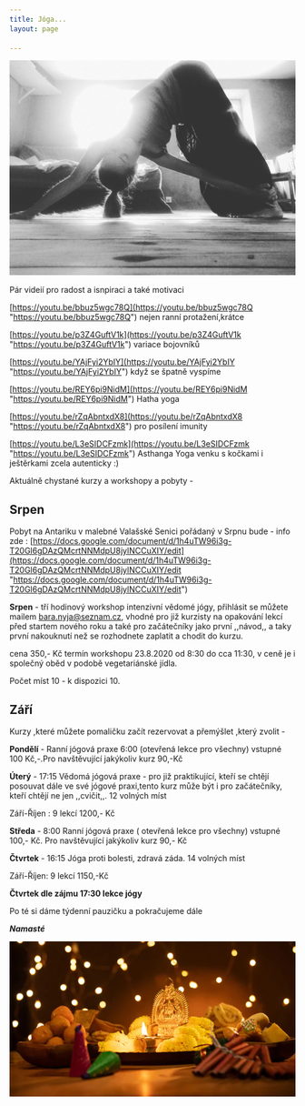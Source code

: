 ```yaml
---
title: Jóga...
layout: page

---
```

![](/uploads/IMG_20190730_104235_826.jpg)

Pár videií pro radost a isnpiraci a také motivaci

[https://youtu.be/bbuz5wgc78Q](https://youtu.be/bbuz5wgc78Q "https://youtu.be/bbuz5wgc78Q") nejen ranní protažení,krátce

[https://youtu.be/p3Z4GuftV1k](https://youtu.be/p3Z4GuftV1k "https://youtu.be/p3Z4GuftV1k") variace bojovníků

[https://youtu.be/YAjFyi2YbIY](https://youtu.be/YAjFyi2YbIY "https://youtu.be/YAjFyi2YbIY") když se špatně vyspíme

[https://youtu.be/REY6pi9NidM](https://youtu.be/REY6pi9NidM "https://youtu.be/REY6pi9NidM") Hatha yoga

[https://youtu.be/rZqAbntxdX8](https://youtu.be/rZqAbntxdX8 "https://youtu.be/rZqAbntxdX8") pro posílení imunity

[https://youtu.be/L3eSIDCFzmk](https://youtu.be/L3eSIDCFzmk  "https://youtu.be/L3eSIDCFzmk") Asthanga Yoga venku s kočkami i ještěrkami zcela autenticky :)

Aktuálně chystané kurzy a workshopy a pobyty -

## **Srpen**

Pobyt na Antariku v malebné Valašské Senici pořádaný v Srpnu bude - info zde : [https://docs.google.com/document/d/1h4uTW96i3g-T20Gl6gDAzQMcrtNNMdpU8jylNCCuXIY/edit](https://docs.google.com/document/d/1h4uTW96i3g-T20Gl6gDAzQMcrtNNMdpU8jylNCCuXIY/edit "https://docs.google.com/document/d/1h4uTW96i3g-T20Gl6gDAzQMcrtNNMdpU8jylNCCuXIY/edit")

**Srpen** - tří hodinový workshop intenzivní vědomé jógy, přihlásit se můžete mailem bara.nyja@seznam.cz, vhodné pro již kurzisty na opakování lekcí před startem nového roku a také pro začátečníky jako první ,,návod,, a taky první nakouknutí než se rozhodnete zaplatit a chodit do kurzu.

cena 350,- Kč termín workshopu 23.8.2020 od 8:30 do cca 11:30, v ceně je i společný oběd v podobě vegetariánské jídla.

Počet míst 10 - k dispozici 10.

## Září

Kurzy ,které můžete pomaličku začít rezervovat a přemýšlet ,který zvolit -

**Pondělí** - Ranní jógová praxe 6:00 (otevřená lekce pro všechny) vstupné 100 Kč,-.Pro navštěvující jakýkoliv kurz 90,-Kč

**Úterý** - 17:15 Vědomá jógová praxe - pro již praktikující, kteří se chtějí posouvat dále ve své jógové praxi,tento kurz může být i pro začátečníky, kteří chtějí ne jen ,,cvičit,,. 12 volných míst

Září-Říjen : 9 lekcí 1200,- Kč

**Středa** - 8:00 Ranní jógová praxe ( otevřená lekce pro všechny) vstupné 100,- Kč. Pro navštěvující jakýkoliv kurz 90,- Kč

**Čtvrtek** - 16:15 Jóga proti bolesti, zdravá záda. 14 volných míst

Září-Říjen: 9 lekcí 1150,-Kč

**Čtvrtek dle zájmu 17:30 lekce jógy**

Po té si dáme týdenní pauzičku a pokračujeme dále

**_Namasté_**

![](/uploads/diwaliposterimage-1.webp)